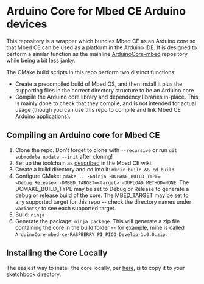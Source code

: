 # Arduino Core for Mbed CE Arduino devices
This repository is a wrapper which bundles Mbed CE as an Arduino core so that Mbed CE can be used as a platform in the Arduino IDE.  It is designed to perform a similar function as the mainline [ArduinoCore-mbed](https://github.com/arduino/ArduinoCore-mbed) repository while being a bit less janky.

The CMake build scripts in this repo perform two distinct functions:
- Create a precompiled build of Mbed OS, and then install it plus the supporting files in the correct directory structure to be an Arduino core
- Compile the Arduino core library and dependency libraries in-place.  This is mainly done to check that they compile, and is not intended for actual usage (though you can use this repo to compile and link Mbed CE Arduino applications).

## Compiling an Arduino core for Mbed CE

1. Clone the repo. Don't forget to clone with `--recursive` or run `git submodule update --init` after cloning!
2. Set up the toolchain as [described](https://github.com/mbed-ce/mbed-os/wiki/Toolchain-Setup-Guide) in the Mbed CE wiki.
3. Create a build directory and cd into it: `mkdir build && cd build`
4. Configure CMake: `cmake .. -GNinja -DCMAKE_BUILD_TYPE=<Debug|Release> -DMBED_TARGET=<target> -DUPLOAD_METHOD=NONE`.  The DCMAKE_BUILD_TYPE may be set to Debug or Release to generate a debug or release build of the core.  The MBED_TARGET may be set to any supported target for this repo -- check the directory names under `variants/` to see each supported target.
5. Build: `ninja`
6. Generate the package: `ninja package`.  This will generate a zip file containing the core in the build folder -- for example, mine is called `ArduinoCore-mbed-ce-RASPBERRY_PI_PICO-Develop-1.0.0.zip`.

## Installing the Core Locally

The easiest way to install the core locally, per [here](https://support.arduino.cc/hc/en-us/articles/360021232160-How-to-install-and-use-a-custom-core-version-in-the-IDE), is to copy it to your sketchbook directory.
